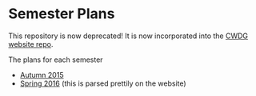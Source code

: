 # Semester Plans

This repository is now deprecated! It is now incorporated into the [CWDG website repo](https://github.com/cwdg/cwdg.github.io).

The plans for each semester

- [Autumn 2015](2015-08/guide.md)
- [Spring 2016](2016-01/schedule.yml) (this is parsed prettily on the website)
